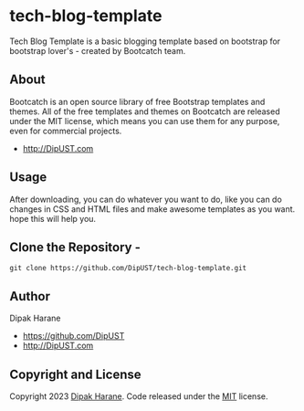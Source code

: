 # tech-blog-template
Tech Blog Template is a basic blogging template based on bootstrap for bootstrap lover's - created by Bootcatch team.

## About

Bootcatch is an open source library of free Bootstrap templates and themes. All of the free templates and themes on Bootcatch are released under the MIT license, which means you can use them for any purpose, even for commercial projects.

* http://DipUST.com

## Usage

After downloading, you can do whatever you want to do, like you can do changes in CSS and HTML files and make awesome templates as you want.
hope this will help you.

## Clone the Repository -

`git clone https://github.com/DipUST/tech-blog-template.git  `

## Author

Dipak Harane

+ https://github.com/DipUST
+ http://DipUST.com

## Copyright and License

Copyright 2023 [Dipak Harane](https://github.com/DipUST). Code released under the [MIT](https://github.com/DipUST/tech-blog-template/blob/master/LICENSE) license.
